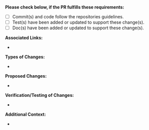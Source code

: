 **Please check below, if the PR fulfills these requirements:**
- [ ] Commit(s) and code follow the repositories guidelines.
- [ ] Test(s) have been added or updated to support these change(s).
- [ ] Doc(s) have been added or updated to support these change(s).

<!-- Comments like this will be hidden when you submit, but you can delete them if you wish. -->

**Associated Links:**

<!-- Provide any associated or linked related to these change(s) -->

-

**Types of Changes:**

<!-- What is the type of change? Bugfix, Feature, Breaking Change, etc... -->

-

**Proposed Changes:**

<!-- Provide the high level and low level description of your change(s) so we can better understand these change(s) -->

-

**Verification/Testing of Changes:**

<!-- How can the changes be verified? Provide the steps necessary to reproduce and verify the proposed change(s) -->

-

**Additional Context:**

<!-- Provide any additional information, such as if this is a small or large or complex change. Feel free to kick off the discussion by explaining why you chose the solution you did and what alternatives you considered, etc... -->

-
